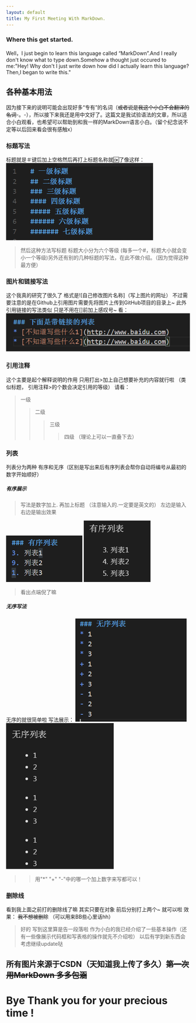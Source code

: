 ```yaml
---
layout: default
title: My First Meeting With MarkDown.
---
```

### Where this get started.
Well，I just begin to learn this language called “MarkDown”.And I really don't know what to type down.Somehow a thought just occured to me:"Hey! Why don't I just write down how did I actually learn this language?Then,I began to write this."
## 各种基本用法
 因为接下来的说明可能会出现好多“专有”的名词（~~或者说是我这个小白不会翻译的名词~~-。-），所以接下来我还是用中文好了。这篇文是我试验语法的文章，所以适合小白观看，也希望可以帮助到和我一样的MarkDown语言小白。（留个纪念说不定等以后回来看会很有感触x）
### 标题写法
 标题就是＃键后加上空格然后再打上标题名称就🆗了像这样：
 ![bb](images/bb.png)
 > 然后这种方法写标题 标题大小分为六个等级 (每多一个#，标题大小就会变小一个等级)另外还有别的几种标题的写法，在此不做介绍。（因为觉得这种最方便）
### 图片和链接写法
这个我真的研究了很久了 格式是![自己修改图片名称]（写上图片的网址） 不过需要注意的是在Github上引用图片需要先将图片上传到GitHub项目的目录上~
此外 引用链接的写法类似 只是不用在[]前加上感叹号~  看：
![cc](https://github.com/zhangzj39/homework/blob/gh-pages/%E6%96%B0%E5%BB%BA%E6%96%87%E4%BB%B6%E5%A4%B9/cc.png)
### 引用注释
这个主要是起个解释说明的作用 只用打出>加上自己想要补充的内容就行啦 （类似标题， 引用注释>的个数会决定引用的等级）
请看：
> 一级
>> 二级
>>> 三级
>>>> 四级 （理论上可以一直叠下去）
### 列表
列表分为两种 有序和无序（区别是写出来后有序列表会帮你自动将编号从最初的数字开始顺好）
##### 有序展示 
> 写法是数字加上. 再加上标题 （注意输入的.一定要是英文的） 左边是输入 右边是输出效果

![有序写法](https://github.com/zhangzj39/homework/blob/master/%E6%96%B0%E5%BB%BA%E6%96%87%E4%BB%B6%E5%A4%B9/%E6%96%B0%E5%BB%BA%E6%96%87%E4%BB%B6%E5%A4%B9/600165-20170121175958281-1526944139.png)
![有序效果](       https://github.com/zhangzj39/homework/blob/master/%E6%96%B0%E5%BB%BA%E6%96%87%E4%BB%B6%E5%A4%B9/%E6%96%B0%E5%BB%BA%E6%96%87%E4%BB%B6%E5%A4%B9/600165-20170121180005984-1893005909.png)
>看出点端倪了嘛
##### 无序写法 
无序的就很简单啦 写法展示：
![无序展示](https://github.com/zhangzj39/homework/blob/master/%E6%96%B0%E5%BB%BA%E6%96%87%E4%BB%B6%E5%A4%B9/%E6%96%B0%E5%BB%BA%E6%96%87%E4%BB%B6%E5%A4%B9/600165-20170121171909093-661987876.png)
![无序效果](https://github.com/zhangzj39/homework/blob/master/%E6%96%B0%E5%BB%BA%E6%96%87%E4%BB%B6%E5%A4%B9/%E6%96%B0%E5%BB%BA%E6%96%87%E4%BB%B6%E5%A4%B9/600165-20170121171919343-1747027523.png)
>>用"*" "+" "-"中的哪一个加上数字来写都可以！

### 删除线 
看到我上面之前打的删除线了嘛 其实只要在对象 前后分别打上两个~ 就可以啦 效果： ~~我不想被删除~~ （可以用来BB些心里话hh）
> 好的 写到这里算是告一段落啦 作为小白的我已经介绍了一些基本操作（还有一些像展示代码框和写表格的操作就先不介绍啦） 以后有学到新东西会考虑继续update哒
## 所有图片来源于CSDN（天知道我上传了多久）~~第一次用MarkDown 多多包涵~~
# Bye Thank you for your precious time !
